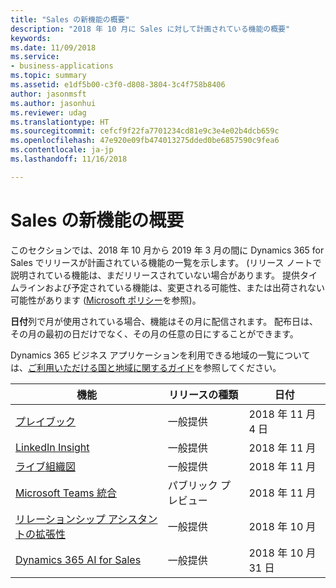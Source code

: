 ```yaml
---
title: "Sales の新機能の概要"
description: "2018 年 10 月に Sales に対して計画されている機能の概要"
keywords: 
ms.date: 11/09/2018
ms.service:
- business-applications
ms.topic: summary
ms.assetid: e1df5b00-c3f0-d808-3804-3c4f758b8406
author: jasonmsft
ms.author: jasonhui
ms.reviewer: udag
ms.translationtype: HT
ms.sourcegitcommit: cefcf9f22fa7701234cd81e9c3e4e02b4dcb659c
ms.openlocfilehash: 47e920e09fb474013275dded0be6857590c9fea6
ms.contentlocale: ja-jp
ms.lasthandoff: 11/16/2018

---
```


# <a name="summary-of-whats-new-in-sales"></a>Sales の新機能の概要

このセクションでは、2018 年 10 月から 2019 年 3 月の間に Dynamics 365 for Sales でリリースが計画されている機能の一覧を示します。 (リリース ノートで説明されている機能は、まだリリースされていない場合があります。 提供タイムラインおよび予定されている機能は、変更される可能性、または出荷されない可能性があります ([Microsoft ポリシー](https://go.microsoft.com/fwlink/p/?linkid=2007332)を参照)。

**日付**列で月が使用されている場合、機能はその月に配信されます。 配布日は、その月の最初の日だけでなく、その月の任意の日にすることができます。

Dynamics 365 ビジネス アプリケーションを利用できる地域の一覧については、[ご利用いただける国と地域に関するガイド](https://aka.ms/dynamics_365_international_availability_deck)を参照してください。 


| 機能                                                              | リリースの種類   | 日付 |
|----------------------------------------------------------------------|----------------|----------------------|
| [プレイブック](empower-sellers-with-playbooks.md)                       | 一般提供             | 2018 年 11 月 4 日          |
| [LinkedIn Insight](linkedin-insights.md)                            | 一般提供             | 2018 年 11 月          |
| [ライブ組織図](live-org-charts.md)                                | 一般提供             | 2018 年 11 月          |
| [Microsoft Teams 統合](collaborate-with-microsoft-teams.md)   | パブリック プレビュー                   | 2018 年 11 月          |
| [リレーションシップ アシスタントの拡張性](extend-relationship-assistant.md) | 一般提供         | 2018 年 10 月           |
| [Dynamics 365 AI for Sales](dynamics-365-ai-sales.md)                | 一般提供             | 2018 年 10 月 31 日           |

